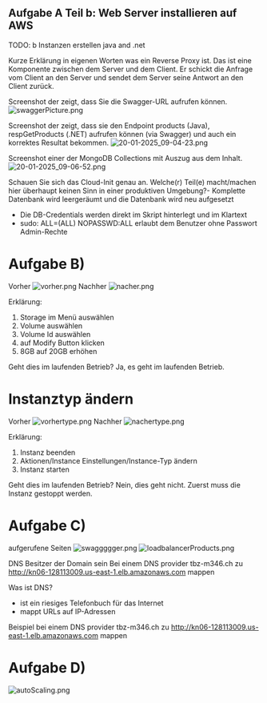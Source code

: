 
## Aufgabe A Teil b: Web Server installieren auf AWS

TODO: b Instanzen erstellen java and .net 


Kurze Erklärung in eigenen Worten was ein Reverse Proxy ist.
Das ist eine Komponente zwischen dem Server und dem Client. Er schickt die Anfrage vom Client an den Server und sendet dem Server seine Antwort an den Client zurück.

Screenshot der zeigt, dass Sie die Swagger-URL aufrufen können.
![swaggerPicture.png](images/swaggerPicture.png)

Screenshot der zeigt, dass sie den Endpoint products (Java), respGetProducts (.NET) aufrufen können (via Swagger) und auch ein korrektes Resultat bekommen.
![20-01-2025_09-04-23.png](images/20-01-2025_09-04-23.png)

Screenshot einer der MongoDB Collections mit Auszug aus dem Inhalt.
![20-01-2025_09-06-52.png](images/20-01-2025_09-06-52.png)


Schauen Sie sich das Cloud-Init genau an. Welche(r) Teil(e) macht/machen hier überhaupt keinen Sinn in einer produktiven Umgebung?- Komplette Datenbank wird leergeräumt und die Datenbank wird neu aufgesetzt
- Die DB-Credentials werden direkt im Skript hinterlegt und im Klartext
- sudo: ALL=(ALL) NOPASSWD:ALL erlaubt dem Benutzer ohne Passwort Admin-Rechte


# Aufgabe B)
Vorher
![vorher.png](images/vorher.png)
Nachher
![nacher.png](images/nacher.png)

Erklärung:
1. Storage im Menü auswählen
2. Volume auswählen
3. Volume Id auswählen
4. auf Modify Button klicken
5. 8GB auf 20GB erhöhen

Geht dies im laufenden Betrieb?
Ja, es geht im laufenden Betrieb.

# Instanztyp ändern

Vorher
![vorhertype.png](images/vorhertype.png)
Nachher
![nachertype.png](images/nachertype.png)

Erklärung: 
1. Instanz beenden
2. Aktionen/Instance Einstellungen/Instance-Typ ändern
3. Instanz starten

Geht dies im laufenden Betrieb?
Nein, dies geht nicht. Zuerst muss die Instanz gestoppt werden.

# Aufgabe C)
aufgerufene Seiten
![swaggggger.png](images/swaggggger.png)
![loadbalancerProducts.png](images/loadbalancerProducts.png)

DNS
Besitzer der Domain sein
Bei einem DNS provider tbz-m346.ch zu http://kn06-128113009.us-east-1.elb.amazonaws.com mappen

Was ist DNS?
- ist ein riesiges Telefonbuch für das Internet
- mappt URLs auf IP-Adressen

Beispiel
bei einem DNS provider tbz-m346.ch zu http://kn06-128113009.us-east-1.elb.amazonaws.com mappen


# Aufgabe D)
![autoScaling.png](images/autoScaling.png)

